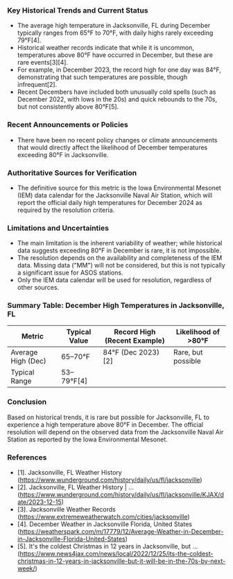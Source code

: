 ### Key Historical Trends and Current Status

- The average high temperature in Jacksonville, FL during December typically ranges from 65°F to 70°F, with daily highs rarely exceeding 79°F[4].
- Historical weather records indicate that while it is uncommon, temperatures above 80°F have occurred in December, but these are rare events[3][4].
- For example, in December 2023, the record high for one day was 84°F, demonstrating that such temperatures are possible, though infrequent[2].
- Recent Decembers have included both unusually cold spells (such as December 2022, with lows in the 20s) and quick rebounds to the 70s, but not consistently above 80°F[5].

### Recent Announcements or Policies

- There have been no recent policy changes or climate announcements that would directly affect the likelihood of December temperatures exceeding 80°F in Jacksonville.

### Authoritative Sources for Verification

- The definitive source for this metric is the Iowa Environmental Mesonet (IEM) data calendar for the Jacksonville Naval Air Station, which will report the official daily high temperatures for December 2024 as required by the resolution criteria.

### Limitations and Uncertainties

- The main limitation is the inherent variability of weather; while historical data suggests exceeding 80°F in December is rare, it is not impossible.
- The resolution depends on the availability and completeness of the IEM data. Missing data ("MM") will not be considered, but this is not typically a significant issue for ASOS stations.
- Only the IEM data calendar will be used for resolution, regardless of other sources.

### Summary Table: December High Temperatures in Jacksonville, FL

| Metric                  | Typical Value      | Record High (Recent Example) | Likelihood of >80°F |
|-------------------------|-------------------|------------------------------|---------------------|
| Average High (Dec)      | 65–70°F           | 84°F (Dec 2023)[2]           | Rare, but possible  |
| Typical Range           | 53–79°F[4]        |                              |                     |

### Conclusion

Based on historical trends, it is rare but possible for Jacksonville, FL to experience a high temperature above 80°F in December. The official resolution will depend on the observed data from the Jacksonville Naval Air Station as reported by the Iowa Environmental Mesonet.

### References

- [1]. Jacksonville, FL Weather History (https://www.wunderground.com/history/daily/us/fl/jacksonville)
- [2]. Jacksonville, FL Weather History | ... (https://www.wunderground.com/history/daily/us/fl/jacksonville/KJAX/date/2023-12-15)
- [3]. Jacksonville Weather Records (https://www.extremeweatherwatch.com/cities/jacksonville)
- [4]. December Weather in Jacksonville Florida, United States (https://weatherspark.com/m/17779/12/Average-Weather-in-December-in-Jacksonville-Florida-United-States)
- [5]. It's the coldest Christmas in 12 years in Jacksonville, but ... (https://www.news4jax.com/news/local/2022/12/25/its-the-coldest-christmas-in-12-years-in-jacksonville-but-it-will-be-in-the-70s-by-next-week/)